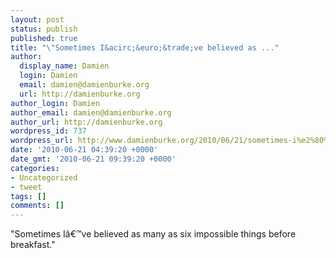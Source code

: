 ```yaml
---
layout: post
status: publish
published: true
title: "\"Sometimes I&acirc;&euro;&trade;ve believed as ..."
author:
  display_name: Damien
  login: Damien
  email: damien@damienburke.org
  url: http://damienburke.org
author_login: Damien
author_email: damien@damienburke.org
author_url: http://damienburke.org
wordpress_id: 737
wordpress_url: http://www.damienburke.org/2010/06/21/sometimes-i%e2%80%99ve-believed-as/
date: '2010-06-21 04:39:20 +0000'
date_gmt: '2010-06-21 09:39:20 +0000'
categories:
- Uncategorized
- tweet
tags: []
comments: []
---
```

<p>"Sometimes I&acirc;&euro;&trade;ve believed as many as six impossible things before breakfast."</p>
